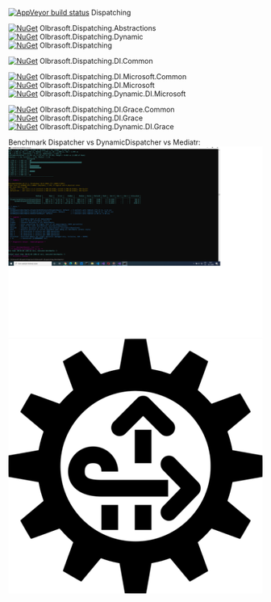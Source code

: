 [![AppVeyor build status](https://img.shields.io/appveyor/build/Olbrasoft/dispatching/master.svg)](https://ci.appveyor.com/project/Olbrasoft/dispatching) Dispatching   
  
  
[![NuGet](https://img.shields.io/nuget/vpre/Olbrasoft.Dispatching.Abstractions.svg)](https://www.nuget.org/packages/Olbrasoft.Dispatching.Abstractions/) Olbrasoft.Dispatching.Abstractions  
[![NuGet](https://img.shields.io/nuget/vpre/Olbrasoft.Dispatching.Dynamic.svg)](https://www.nuget.org/packages/Olbrasoft.Dispatching.Dynamic/) Olbrasoft.Dispatching.Dynamic  
[![NuGet](https://img.shields.io/nuget/vpre/Olbrasoft.Dispatching.svg)](https://www.nuget.org/packages/Olbrasoft.Dispatching/) Olbrasoft.Dispatching 

[![NuGet](https://img.shields.io/nuget/vpre/Olbrasoft.Dispatching.DI.Common.svg)](https://www.nuget.org/packages/Olbrasoft.Dispatching.DI.Common/) Olbrasoft.Dispatching.DI.Common 

[![NuGet](https://img.shields.io/nuget/vpre/Olbrasoft.Dispatching.DI.Microsoft.Common.svg)](https://www.nuget.org/packages/Olbrasoft.Dispatching.DI.Microsoft.Common/) Olbrasoft.Dispatching.DI.Microsoft.Common  
[![NuGet](https://img.shields.io/nuget/vpre/Olbrasoft.Dispatching.DI.Microsoft.svg)](https://www.nuget.org/packages/Olbrasoft.Dispatching.DI.Microsoft/) Olbrasoft.Dispatching.DI.Microsoft  
[![NuGet](https://img.shields.io/nuget/vpre/Olbrasoft.Dispatching.Dynamic.DI.Microsoft.svg)](https://www.nuget.org/packages/Olbrasoft.Dispatching.Dynamic.DI.Microsoft/) Olbrasoft.Dispatching.Dynamic.DI.Microsoft

[![NuGet](https://img.shields.io/nuget/vpre/Olbrasoft.Dispatching.DI.Grace.Common.svg)](https://www.nuget.org/packages/Olbrasoft.Dispatching.DI.Grace.Common/) Olbrasoft.Dispatching.DI.Grace.Common  
[![NuGet](https://img.shields.io/nuget/vpre/Olbrasoft.Dispatching.DI.Grace.svg)](https://www.nuget.org/packages/Olbrasoft.Dispatching.DI.Grace/) Olbrasoft.Dispatching.DI.Grace  
[![NuGet](https://img.shields.io/nuget/vpre/Olbrasoft.Dispatching.Dynamic.DI.Grace.svg)](https://www.nuget.org/packages/Olbrasoft.Dispatching.Dynamic.DI.Grace/) Olbrasoft.Dispatching.Dynamic.DI.Grace  



Benchmark Dispatcher vs DynamicDispatcher vs Mediatr:  
![Olbrasoft Dispatching Benchmark](https://raw.githubusercontent.com/Olbrasoft/Dispatching/master/benchmark.png)
![Olbrasoft Dispatching](https://raw.githubusercontent.com/Olbrasoft/Dispatching/master/olbrasoft-dispatching.png)
